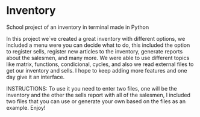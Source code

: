 # Inventory
School project of an inventory in terminal made in Python 

In this project we´ve created a great inventory with different options, we included a menu were you can decide what to do, this included the option to register
sells, register new articles to the inventory, generate reports about the salesmen, and many more. 
We were able to use different topics like matrix, functions, condicional, cycles, and also we read external files to get our inventory and sells. I hope to keep
adding more features and one day give it an interface.

INSTRUCTIONS: To use it you need to enter two files, one will be the inventory and the other the sells report with all of the salesmen, I included two files that
you can use or generate your own based on the files as an example. Enjoy!
